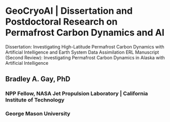 # GeoCryoAI | Dissertation and Postdoctoral Research on Permafrost Carbon Dynamics and AI
Dissertation: Investigating High-Latitude Permafrost Carbon Dynamics with Artificial Intelligence and Earth System Data Assimilation
ERL Manuscript (Second Review): Investigating Permafrost Carbon Dynamics in Alaska with Artificial Intelligence
<br>
## Bradley A. Gay, PhD
### NPP Fellow, NASA Jet Propulsion Laboratory | California Institute of Technology
### George Mason University
